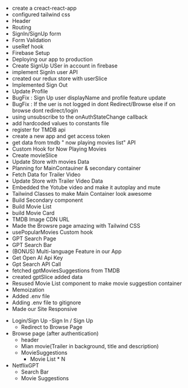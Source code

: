 <!-- Netflix GPT -->

- create a creact-react-app
- configured tailwind css
- Header
- Routing
- SignIn/SignUp form
- Form Validation
- useRef hook
- Firebase Setup
- Deploying our app to production
- Create SignUp USer in account in firebase
- implement SignIn user API
- created our redux store with userSlice
- Implemented Sign Out
- Update Profile
- BugFix : Sign Up user displayName and profile feature update
- BugFix : If the uer is not logged in dont Redirect/Browse else if on browse dont redirect/login
- using unsubscribe to the onAuthStateChange callback
- add hardcoded values to constants file
- register for TMDB api
- create a new app and get access token
- get data from tmdb " now playing movies list" API
- Custom Hook for Now Playing Movies
- Create movieSlice
- Update Store with movies Data
- Planning for MainContauiner & secondary container
- Fetch Data for Trailer Video
- Update Store with Trailer Video Data
- Embedded the Yotube video and make it autoplay and mute
- Tailwind Classes to make Main Container look awesome
- Build Secondary component
- Build Movie List
- build Movie Card
- TMDB Image CDN URL
- Made the Browsre page amazing with Tailwind CSS
- usePopularMovies Custom hook
- GPT Search Page
- GPT Search Bar
- (BONUS) Multi-language Feature in our App
- Get Open AI Api Key
- Gpt Search API Call
- fetched gptMoviesSuggestions from TMDB
- created gptSlice added data
- Resused Movie List component to make movie suggestion container
- Memoization
- Added .env file
- Adding .env file to gitignore
- Made our Site Responsive
<!-- Features -->

- Login/Sign Up
  -Sign In / Sign Up
  - Redirect to Browse Page
- Browse page (after authentication)
  - header
  - Mian movie(Trailer in background, title and description)
  - MovieSuggestions
    - Movie List \* N
- NetflixGPT
  - Search Bar
  - Movie Suggestions
